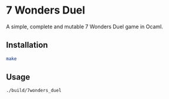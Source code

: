 # 7 Wonders Duel

A simple, complete and mutable 7 Wonders Duel game in Ocaml.

## Installation

```bash
make
```

## Usage

```bash
./build/7wonders_duel
```